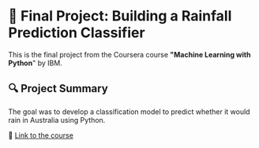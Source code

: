 # 📝 Final Project: Building a Rainfall Prediction Classifier
This is the final project from the Coursera course **"Machine Learning with Python**" by IBM.

## 🔍 Project Summary
The goal was to develop a classification model to predict whether it would rain in Australia using Python.

🔗 [Link to the course](https://www.coursera.org/learn/machine-learning-with-python)
